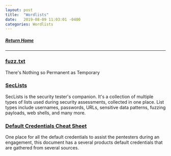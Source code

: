 ```yaml
---
layout: post
title:  "Wordlists"
date:   2019-08-09 11:03:01 -0400
categories: Wordlists
---
```


##### [Return Home](https://thegetch.github.io/penetration/testing/resources/2020/07/24/Home/)

---

### [fuzz.txt](https://github.com/Bo0oM/fuzz.txt/blob/master/fuzz.txt)

There's Nothing so Permanent as Temporary

### [SecLists](https://github.com/danielmiessler/SecLists)

SecLists is the security tester's companion. It's a collection of multiple types of lists used during security assessments, collected in one place. List types include usernames, passwords, URLs, sensitive data patterns, fuzzing payloads, web shells, and many more.

### [Default Credentials Cheat Sheet](https://github.com/ihebski/DefaultCreds-cheat-sheet)

One place for all the default credentials to assist the pentesters during an engagement, this document has a several products default credentials that are gathered from several sources.